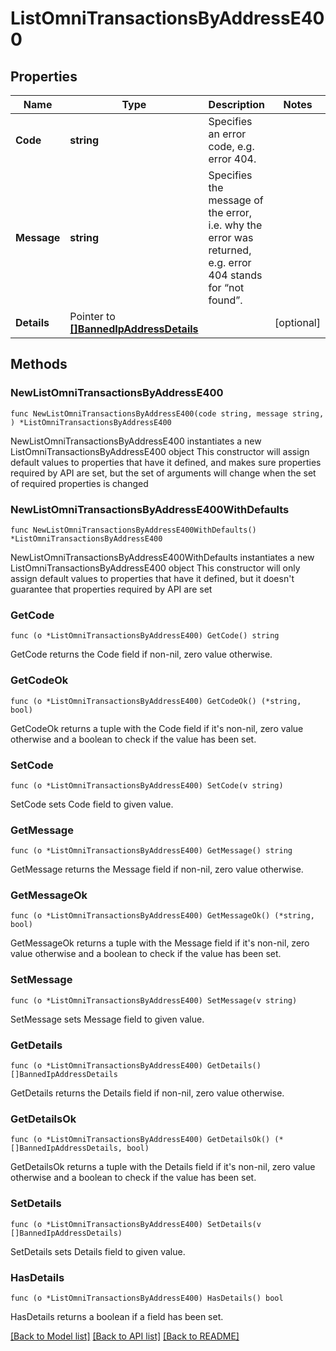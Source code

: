 # ListOmniTransactionsByAddressE400

## Properties

Name | Type | Description | Notes
------------ | ------------- | ------------- | -------------
**Code** | **string** | Specifies an error code, e.g. error 404. | 
**Message** | **string** | Specifies the message of the error, i.e. why the error was returned, e.g. error 404 stands for “not found”. | 
**Details** | Pointer to [**[]BannedIpAddressDetails**](BannedIpAddressDetails.md) |  | [optional] 

## Methods

### NewListOmniTransactionsByAddressE400

`func NewListOmniTransactionsByAddressE400(code string, message string, ) *ListOmniTransactionsByAddressE400`

NewListOmniTransactionsByAddressE400 instantiates a new ListOmniTransactionsByAddressE400 object
This constructor will assign default values to properties that have it defined,
and makes sure properties required by API are set, but the set of arguments
will change when the set of required properties is changed

### NewListOmniTransactionsByAddressE400WithDefaults

`func NewListOmniTransactionsByAddressE400WithDefaults() *ListOmniTransactionsByAddressE400`

NewListOmniTransactionsByAddressE400WithDefaults instantiates a new ListOmniTransactionsByAddressE400 object
This constructor will only assign default values to properties that have it defined,
but it doesn't guarantee that properties required by API are set

### GetCode

`func (o *ListOmniTransactionsByAddressE400) GetCode() string`

GetCode returns the Code field if non-nil, zero value otherwise.

### GetCodeOk

`func (o *ListOmniTransactionsByAddressE400) GetCodeOk() (*string, bool)`

GetCodeOk returns a tuple with the Code field if it's non-nil, zero value otherwise
and a boolean to check if the value has been set.

### SetCode

`func (o *ListOmniTransactionsByAddressE400) SetCode(v string)`

SetCode sets Code field to given value.


### GetMessage

`func (o *ListOmniTransactionsByAddressE400) GetMessage() string`

GetMessage returns the Message field if non-nil, zero value otherwise.

### GetMessageOk

`func (o *ListOmniTransactionsByAddressE400) GetMessageOk() (*string, bool)`

GetMessageOk returns a tuple with the Message field if it's non-nil, zero value otherwise
and a boolean to check if the value has been set.

### SetMessage

`func (o *ListOmniTransactionsByAddressE400) SetMessage(v string)`

SetMessage sets Message field to given value.


### GetDetails

`func (o *ListOmniTransactionsByAddressE400) GetDetails() []BannedIpAddressDetails`

GetDetails returns the Details field if non-nil, zero value otherwise.

### GetDetailsOk

`func (o *ListOmniTransactionsByAddressE400) GetDetailsOk() (*[]BannedIpAddressDetails, bool)`

GetDetailsOk returns a tuple with the Details field if it's non-nil, zero value otherwise
and a boolean to check if the value has been set.

### SetDetails

`func (o *ListOmniTransactionsByAddressE400) SetDetails(v []BannedIpAddressDetails)`

SetDetails sets Details field to given value.

### HasDetails

`func (o *ListOmniTransactionsByAddressE400) HasDetails() bool`

HasDetails returns a boolean if a field has been set.


[[Back to Model list]](../README.md#documentation-for-models) [[Back to API list]](../README.md#documentation-for-api-endpoints) [[Back to README]](../README.md)


